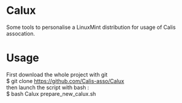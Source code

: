 # Calux
Some tools to personalise a LinuxMint distribution for usage of Calis assocation.
# Usage
First download the whole project with git <br />
$ git clone https://github.com/Calis-asso/Calux<br />
then launch the script with bash :<br />
$ bash Calux prepare_new_calux.sh<br />
